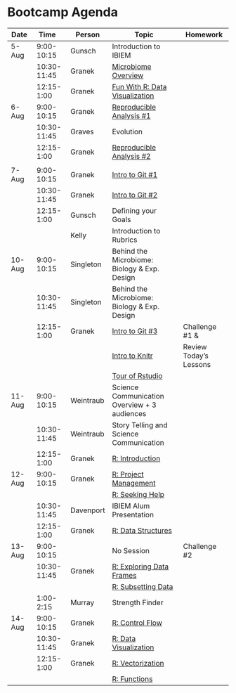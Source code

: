 Bootcamp Agenda
===============

| Date   | Time        | Person    | Topic                                                                                                            | Homework               |
|--------|-------------|-----------|------------------------------------------------------------------------------------------------------------------|------------------------|
| 5-Aug  | 9:00-10:15  | Gunsch    | Introduction to IBIEM                                                                                            |                        |
|        | 10:30-11:45 | Granek    | [Microbiome Overview](lectures/microbiome_analysis_overview.pdf)                                                 |                        |
|        | 12:15-1:00  | Granek    | [Fun With R: Data Visualization](lessons/bootcamp/020_unvotes.md)                                                |                        |
| 6-Aug  | 9:00-10:15  | Granek    | [Reproducible Analysis \#1](lectures/030_reproducible_research.md)                                               |                        |
|        | 10:30-11:45 | Graves    | Evolution                                                                                                        |                        |
|        | 12:15-1:00  | Granek    | [Reproducible Analysis \#2](lectures/030_reproducible_research.md)                                               |                        |
|        |             |           |                                                                                                                  |                        |
| 7-Aug  | 9:00-10:15  | Granek    | [Intro to Git \#1](lessons/bootcamp/040_git_overview.md)                                                         |                        |
|        | 10:30-11:45 | Granek    | [Intro to Git \#2](lessons/bootcamp/040_git_overview.md#tracking-changes)                                        |                        |
|        | 12:15-1:00  | Gunsch    | Defining your Goals                                                                                              |                        |
|        |             | Kelly     | Introduction to Rubrics                                                                                          |                        |
| 10-Aug | 9:00-10:15  | Singleton | Behind the Microbiome: Biology & Exp. Design                                                                     |                        |
|        | 10:30-11:45 | Singleton | Behind the Microbiome: Biology & Exp. Design                                                                     |                        |
|        | 12:15-1:00  | Granek    | [Intro to Git \#3](lessons/bootcamp/040_git_overview.md#remote-git-repository)                                   | Challenge \#1 &        |
|        |             |           | [Intro to Knitr](http://swcarpentry.github.io/r-novice-gapminder/15-knitr-markdown/index.html)                   | Review Today’s Lessons |
|        |             |           | [Tour of Rstudio](http://swcarpentry.github.io/r-novice-gapminder/01-rstudio-intro/index.html)                   |                        |
| 11-Aug | 9:00-10:15  | Weintraub | Science Communication Overview + 3 audiences                                                                     |                        |
|        | 10:30-11:45 | Weintraub | Story Telling and Science Communication                                                                          |                        |
|        | 12:15-1:00  | Granek    | [R: Introduction](http://swcarpentry.github.io/r-novice-gapminder/01-rstudio-intro/index.html#introduction-to-r) |                        |
| 12-Aug | 9:00-10:15  | Granek    | [R: Project Management](http://swcarpentry.github.io/r-novice-gapminder/02-project-intro/index.html)             |                        |
|        |             |           | [R: Seeking Help](http://swcarpentry.github.io/r-novice-gapminder/03-seeking-help/index.html)                    |                        |
|        | 10:30-11:45 | Davenport | IBIEM Alum Presentation                                                                                          |                        |
|        | 12:15-1:00  | Granek    | [R: Data Structures](http://swcarpentry.github.io/r-novice-gapminder/04-data-structures-part1/index.html)        |                        |
| 13-Aug | 9:00-10:15  |           | No Session                                                                                                       | Challenge \#2          |
|        | 10:30-11:45 | Granek    | [R: Exploring Data Frames](http://swcarpentry.github.io/r-novice-gapminder/05-data-structures-part2/index.html)  |                        |
|        |             |           | [R: Subsetting Data](http://swcarpentry.github.io/r-novice-gapminder/06-data-subsetting/index.html)              |                        |
|        | 1:00-2:15   | Murray    | Strength Finder                                                                                                  |                        |
| 14-Aug | 9:00-10:15  | Granek    | [R: Control Flow](http://swcarpentry.github.io/r-novice-gapminder/07-control-flow/index.html)                    |                        |
|        | 10:30-11:45 | Granek    | [R: Data Visualization](http://swcarpentry.github.io/r-novice-gapminder/08-plot-ggplot2/index.html)              |                        |
|        | 12:15-1:00  | Granek    | [R: Vectorization](http://swcarpentry.github.io/r-novice-gapminder/09-vectorization/index.html)                  |                        |
|        |             |           | [R: Functions](http://swcarpentry.github.io/r-novice-gapminder/10-functions/index.html)                          |                        |
